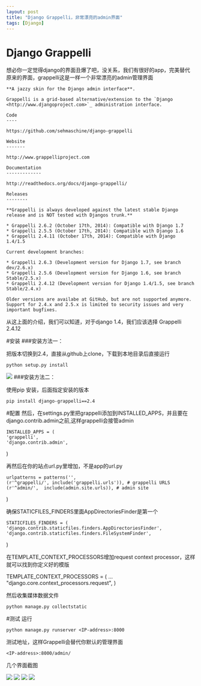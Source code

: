 ```yaml
---
layout: post
title: "Django Grappelli，非常漂亮的admin界面"
tags: [Django]
---
```


Django Grappelli
================
想必你一定觉得django的界面丑爆了吧，没关系，我们有很好的app，完美替代原来的界面，grappelli这是一样一个非常漂亮的admin管理界面

    **A jazzy skin for the Django admin interface**.

    Grappelli is a grid-based alternative/extension to the `Django <http://www.djangoproject.com>`_ administration interface.

    Code
    ----

    https://github.com/sehmaschine/django-grappelli

    Website
    -------

    http://www.grappelliproject.com

    Documentation
    -------------

    http://readthedocs.org/docs/django-grappelli/

    Releases
    --------

    **Grappelli is always developed against the latest stable Django release and is NOT tested with Djangos trunk.**

    * Grappelli 2.6.2 (October 17th, 2014): Compatible with Django 1.7
    * Grappelli 2.5.5 (October 17th, 2014): Compatible with Django 1.6
    * Grappelli 2.4.11 (October 17th, 2014): Compatible with Django 1.4/1.5

    Current development branches:

    * Grappelli 2.6.3 (Development version for Django 1.7, see branch dev/2.6.x)
    * Grappelli 2.5.6 (Development version for Django 1.6, see branch Stable/2.5.x)
    * Grappelli 2.4.12 (Development version for Django 1.4/1.5, see branch Stable/2.4.x)

    Older versions are availabe at GitHub, but are not supported anymore.
    Support for 2.4.x and 2.5.x is limited to security issues and very important bugfixes.

从这上面的介绍，我们可以知道，对于django 1.4，我们应该选择 Grappelli 2.4.12

#安装
###安装方法一：

把版本切换到2.4，直接从github上clone，下载到本地目录后直接运行

    python setup.py install

<img src="/blog/public/images/posts/grappelli/grappelli.png" >
###安装方法二：

使用pip 安装，后面指定安装的版本

    pip install django-grappelli==2.4

#配置
然后，在settings.py里把grappelli添加到INSTALLED_APPS，并且要在django.contrib.admin之前,这样grappelli会接管admin

    INSTALLED_APPS = (
    'grappelli',
    'django.contrib.admin',
)

再然后在你的站点url.py里增加，不是app的url.py

    urlpatterns = patterns('',
    (r'^grappelli/', include('grappelli.urls')), # grappelli URLS
    (r'^admin/',  include(admin.site.urls)), # admin site
)

确保STATICFILES_FINDERS里面AppDirectoriesFinder是第一个

    STATICFILES_FINDERS = (
    'django.contrib.staticfiles.finders.AppDirectoriesFinder',
    'django.contrib.staticfiles.finders.FileSystemFinder',
)

在TEMPLATE_CONTEXT_PROCESSORS增加request context processor，这样就可以找到你定义好的模版

TEMPLATE_CONTEXT_PROCESSORS = (
    ...
    "django.core.context_processors.request",
)

然后收集媒体数据文件

    python manage.py collectstatic

#测试
运行

    python manage.py runserver <IP-address>:8000

测试地址，这样Grappelli会替代你默认的管理界面

    <IP-address>:8000/admin/

几个界面截图

<img src="/blog/public/images/posts/grappelli/grappelli1.png" >
<img src="/blog/public/images/posts/grappelli/grappelli2.png" >
<img src="/blog/public/images/posts/grappelli/grappelli3.png" >
<img src="/blog/public/images/posts/grappelli/grappelli4.png" >